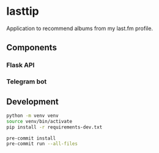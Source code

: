 # lasttip
Application to recommend albums from my last.fm profile.

## Components
### Flask API

### Telegram bot

## Development

```bash
python -m venv venv
source venv/bin/activate
pip install -r requirements-dev.txt

pre-commit install
pre-commit run --all-files
```
